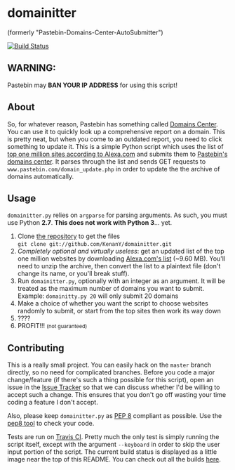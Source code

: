# domainitter 

(formerly "Pastebin-Domains-Center-AutoSubmitter")

[![Build Status](https://secure.travis-ci.org/KenanY/domainitter.png?branch=master)](http://travis-ci.org/KenanY/domainitter)

## WARNING:

Pastebin may **BAN YOUR IP ADDRESS** for using this script!

## About

So, for whatever reason, Pastebin has something called [Domains Center][2]. You can use it to quickly look up a comprehensive report on a domain. This is pretty neat, but when you come to an outdated report, you need to click something to update it. This is a simple Python script which uses the list of [top one million sites according to Alexa.com][1] and submits them to [Pastebin's domains center][2]. It parses through the list and sends GET requests to `www.pastebin.com/domain_update.php` in order to update the the archive of domains automatically.

## Usage

`domainitter.py` relies on `argparse` for parsing arguments. As such, you must use Python **2.7**. **This does not work with Python 3**... yet.

1. Clone [the repository][4] to get the files  
    `git clone git://github.com/KenanY/domainitter.git`
2. _Completely optional and virtually useless_: get an updated list of the top one million websites by downloading [Alexa.com's list][3] (~9.60 MB). You'll need to unzip the archive, then convert the list to a plaintext file (don't change its name, or you'll break stuff).
3. Run `domainitter.py`, optionally with an integer as an argument. It will be treated as the maximum number of domains you want to submit. Example: `domainitty.py 20` will only submit 20 domains  
4. Make a choice of whether you want the script to choose websites randomly to submit, or start from the top sites then work its way down  
5. ????  
6. PROFIT!!! <small>(not guaranteed)</small>

## Contributing

This is a really small project. You can easily hack on the `master` branch directly, so no need for complicated branches. Before you code a major change/feature (if there's such a thing possible for this script), open an issue in the [Issue Tracker][] so that we can discuss whether I'd be willing to accept such a change. This ensures that you don't go off wasting your time coding a feature I don't accept.

Also, please keep `domainitter.py` as [PEP 8][] compliant as possible. Use the [pep8 tool][] to check your code.

Tests are run on [Travis CI][]. Pretty much the only test is simply running the script itself, except with the argument `--keyboard` in order to skip the user input portion of the script. The current build status is displayed as a little image near the top of this README. You can check out all the builds [here][5].


   [1]: http://www.alexa.com/topsites
   [2]: http://pastebin.com/domains
   [3]: http://s3.amazonaws.com/alexa-static/top-1m.csv.zip
   [4]: https://github.com/KenanY/domainitter
   [5]: http://travis-ci.org/KenanY/domainitter
   [Issue Tracker]: https://github.com/KenanY/domainitter/issues
   [PEP 8]: http://www.python.org/dev/peps/pep-0008/
   [pep8 tool]: http://pypi.python.org/pypi/pep8
   [Travis CI]: http://travis-ci.org/